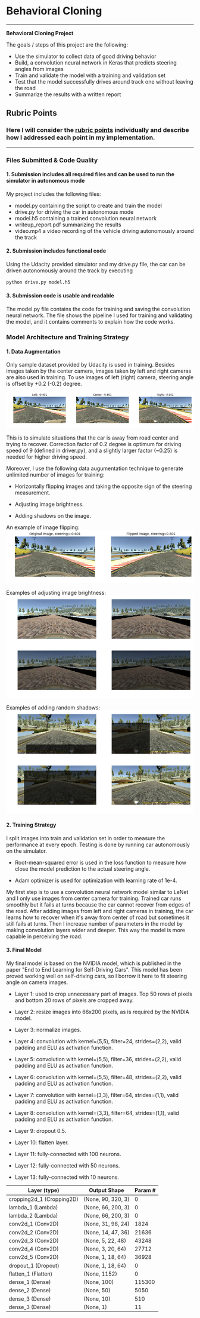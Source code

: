 # **Behavioral Cloning** 
---

**Behavioral Cloning Project**

The goals / steps of this project are the following:
* Use the simulator to collect data of good driving behavior
* Build, a convolution neural network in Keras that predicts steering angles from images
* Train and validate the model with a training and validation set
* Test that the model successfully drives around track one without leaving the road
* Summarize the results with a written report


[//]: # (Image References)

[image1]: ./img/multiple-camera.png "Images from Multiple Cameras"
[image2]: ./img/flipped-image.png "Flipped image"
[image3]: ./img/adjust-brightness.png "Adjusting brightness"
[image4]: ./img/add_shadow.png "Add shadow"

## Rubric Points
### Here I will consider the [rubric points](https://review.udacity.com/#!/rubrics/432/view) individually and describe how I addressed each point in my implementation.  

---
### Files Submitted & Code Quality

#### 1. Submission includes all required files and can be used to run the simulator in autonomous mode

My project includes the following files:
* model.py containing the script to create and train the model
* drive.py for driving the car in autonomous mode
* model.h5 containing a trained convolution neural network 
* writeup_report.pdf summarizing the results
* video.mp4 a video recording of the vehicle driving autonomously around the track

#### 2. Submission includes functional code
Using the Udacity provided simulator and my drive.py file, the car can be driven autonomously around the track by executing 
```sh
python drive.py model.h5

```

#### 3. Submission code is usable and readable

The model.py file contains the code for training and saving the convolution neural network. The file shows the pipeline I used for training and validating the model, and it contains comments to explain how the code works.

### Model Architecture and Training Strategy

#### 1. Data Augmentation

Only sample dataset provided by Udacity is used in training. Besides images taken by the center camera, images taken by left and right cameras are also used in training. To use images of left (right) camera, steering angle is offset by +0.2 (-0.2) degree. 

![alt text][image1]

This is to simulate situations that the car is away from road center and trying to recover. Correction factor of 0.2 degree is optimum for driving speed of 9 (defined in driver.py), and a slightly larger factor (~0.25) is needed for higher driving speed.

Moreover, I use the following data augumentation technique to generate unlimited number of images for training:

* Horizontally flipping images and taking the opposite sign of the steering measurement.

* Adjusting image brightness.

* Adding shadows on the image. 

An example of image flipping:
![alt text][image2]

Examples of adjusting image brightness:
![alt text][image3]

Examples of adding random shadows:
![alt text][image4]

#### 2. Training Strategy

I split images into train and validation set in order to measure the performance at every epoch. Testing is done by running car autonomously on the simulator.

* Root-mean-squared error is used in the loss function to measure how close the model prediction to the actual steering angle.

* Adam optimizer is used for optimization with learning rate of 1e-4. 

My first step is to use a convolution neural network model similar to LeNet and I only use images from center camera for training. Trained car runs smoothly but it fails at turns because the car cannot recover from edges of the road. After adding images from left and right cameras in training, the car learns how to recover when it's away from center of road but sometimes it still fails at turns. Then I increase number of parameters in the model by making convolution layers wider and deeper. This way the model is more capable in perceiving the road. 

#### 3. Final Model 

My final model is based on the NVIDIA model, which is published in the paper "End to End Learning for Self-Driving Cars". 
This model has been proved working well on self-driving cars, so I borrow it here to fit steering angle on camera images.

* Layer 1: used to crop unnecessary part of images. Top 50 rows of pixels and bottom 20 rows of pixels are cropped away.

* Layer 2: resize images into 66x200 pixels, as is required by the NVIDIA model. 

* Layer 3: normalize images.

* Layer 4: convolution with kernel=(5,5), filter=24, strides=(2,2), valid padding and ELU as activation function.

* Layer 5: convolution with kernel=(5,5), filter=36, strides=(2,2), valid padding and ELU as activation function.

* Layer 6: convolution with kernel=(5,5), filter=48, strides=(2,2), valid padding and ELU as activation function.

* Layer 7: convolution with kernel=(3,3), filter=64, strides=(1,1), valid padding and ELU as activation function.

* Layer 8: convolution with kernel=(3,3), filter=64, strides=(1,1), valid padding and ELU as activation function.

* Layer 9: dropout 0.5.

* Layer 10: flatten layer.

* Layer 11: fully-connected with 100 neurons.

* Layer 12: fully-connected with 50 neurons.

* Layer 13: fully-connected with 10 neurons.


| Layer (type)                 | Output Shape              | Param #
| -----------------------------| --------------------------| -----------
| cropping2d_1 (Cropping2D)    | (None, 90, 320, 3)        | 0
| lambda_1 (Lambda)            | (None, 66, 200, 3)        | 0
| lambda_2 (Lambda)            | (None, 66, 200, 3)        | 0
| conv2d_1 (Conv2D)            | (None, 31, 98, 24)        | 1824
| conv2d_2 (Conv2D)            | (None, 14, 47, 36)        | 21636
| conv2d_3 (Conv2D)            | (None, 5, 22, 48)          | 43248
| conv2d_4 (Conv2D)            | (None, 3, 20, 64)          | 27712
| conv2d_5 (Conv2D)            | (None, 1, 18, 64)          | 36928
| dropout_1 (Dropout)          | (None, 1, 18, 64)              | 0
| flatten_1 (Flatten)          | (None, 1152)              | 0
| dense_1 (Dense)              | (None, 100)               | 115300
| dense_2 (Dense)              | (None, 50)                | 5050
| dense_3 (Dense)              | (None, 10)                 | 510
| dense_3 (Dense)              | (None, 1)                 | 11

